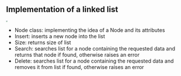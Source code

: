 <!--{type:Centered text}-->
<!--{title:Implementation of a linked list}-->
## Implementation of a linked list

<img src="https://tva1.sinaimg.cn/large/0082zybpgy1gc0lrqgwglj31tk04wjs9.jpg" style="zoom:25%;" />

- Node class: implementing the idea of a Node and its attributes
- Insert: inserts a new node into the list
- Size: returns size of list
- Search: searches list for a node containing the requested data and returns that node if found, otherwise raises an error
- Delete: searches list for a node containing the requested data and removes it from list if found, otherwise raises an error